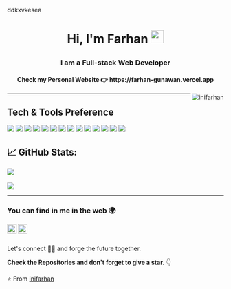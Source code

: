 ddkxvkesea<h1 align="center">
Hi, I'm Farhan
  <img src="https://media.giphy.com/media/hvRJCLFzcasrR4ia7z/giphy.gif" width="30">
</h1>
<h3 align="center">I am a Full-stack Web Developer</h3>
<h4 align="center">Check my Personal Website 👉 https://farhan-gunawan.vercel.app</h4>
<img src="https://komarev.com/ghpvc/?username=inifarhan&label=Profile%20Views&color=0e75b6&style=for-the-badge" align='right' alt="inifarhan" />

---

## Tech & Tools Preference

<a src="https://www.w3schools.com/html/"><img src="https://img.icons8.com/color/48/000000/html-5.png"/></a>
<a src="https://www.w3schools.com/css/"><img src="https://img.icons8.com/color/48/000000/css3.png"/></a>
<a src="https://www.javascript.com/"><img src="https://img.icons8.com/color/48/000000/javascript.png"/></a>
<a src="https://www.typescriptlang.org/"><img src="https://img.icons8.com/color/48/000000/typescript.png"/></a>
<a src="https://reactjs.org/"><img src="https://img.icons8.com/color/48/000000/react-native.png"/></a>
<a src="https://tailwindcss.com/"><img src="https://img.icons8.com/color/48/000000/tailwindcss.png"/></a>
<a src="https://redux.com/"><img src="https://img.icons8.com/color/48/000000/redux.png"/></a>
<a src="https://www.nextjs.org/"><img src="https://img.icons8.com/color/48/000000/nextjs.png"/></a>
<a src="https://nodejs.org/"><img src="https://img.icons8.com/color/48/000000/nodejs.png"/></a>
<a src="https://www.expressjs.com/"><img src="https://img.icons8.com/color/48/000000/express-js.png"/></a>
<a src="https://www.mongodb.com/"><img src="https://img.icons8.com/color/48/000000/mongodb.png"/></a>
<a src="https://www.mongodb.com/"><img src="https://img.icons8.com/color/48/000000/prisma-orm.png"/></a>
<a src="https://www.mongodb.com/"><img src="https://img.icons8.com/color/48/000000/mysql.png"/></a>
<a src="https://git-scm.com/"><img src="https://img.icons8.com/color/48/000000/git.png"/></a>

## 📈 GitHub Stats:
![](https://github-readme-stats.vercel.app/api/top-langs/?username=inifarhan&theme=react&hide_border=false&include_all_commits=false&layout=compact)<br/><br/>
![](https://github-readme-streak-stats.herokuapp.com/?user=inifarhan&theme=react&hide_border=false)<br/>

---


### You can find in me in the web 🌍
[<img align="left" alt="Souarvdey777 | LinkedIn" width="22px" src="https://cdn.jsdelivr.net/npm/simple-icons@v3/icons/linkedin.svg" />][linkedin]
[<img align="left" alt="Souarvdey777 | Instagram" width="22px" src="https://cdn.jsdelivr.net/npm/simple-icons@v3/icons/instagram.svg" />][instagram]

<br/>
<br/>

Let's connect 👨‍💻 and forge the future together.

**Check the Repositories and don't forget to give a star.** 👇

:star: From [inifarhan](https://github.com/inifarhan)

[instagram]: https://www.instagram.com/inifrhnn/
[linkedin]: https://www.linkedin.com/in/farhan-gunawan-625414262/
